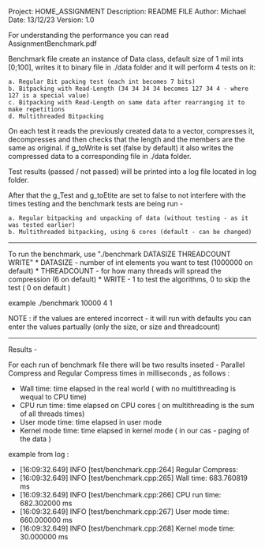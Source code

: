 Project:      HOME_ASSIGNMENT
Description:  README FILE
Author:       Michael
Date:         13/12/23
Version:      1.0

For understanding the performance you can read AssignmentBenchmark.pdf

Benchmark file create an instance of Data class, default size of 1 mil ints [0;100],
writes it to binary file in ./data folder and it will perform 4 tests on it:

    a. Regular Bit packing test (each int becomes 7 bits)
    b. Bitpacking with Read-Length (34 34 34 34 becomes 127 34 4 - where 127 is a special value)
    c. Bitpacking with Read-Length on same data after rearranging it to make repetitions
    d. Multithreaded Bitpacking

On each test it reads the previously created data to a vector, compresses it, 
decompresses and then checks that the length and the members are the same as original.
if g_toWrite is set (false by default) it also writes the compressed data to a 
corresponding file in ./data folder.

Test results (passed / not passed) will be printed into a log file located in log
folder.

After that the g_Test and g_toEtite are set to false to not interfere with the 
times testing and the benchmark tests are being run - 

    a. Regular bitpacking and unpacking of data (without testing - as it was tested earlier)
    b. Multithreaded bitpacking, using 6 cores (default - can be changed)

********************************************************************************

To run the benchmark, use "./benchmark DATASIZE THREADCOUNT WRITE"
    * DATASIZE - number of int elements you want to test (1000000 on default)
    * THREADCOUNT - for how many threads will spread the compression (6 on default)
    * WRITE - 1 to test the algorithms, 0 to skip the test ( 0 on default )

example ./benchmark 10000 4 1

NOTE :  if the values are entered incorrect - it will run with defaults
        you can enter the values partually (only the size, or size and threadcount)

********************************************************************************

Results -

For each run of benchmark file there will be two results inseted - Parallel Compress 
and Regular Compress times in milliseconds , as follows :

* Wall time:        time elapsed in the real world ( with no multithreading is wequal to CPU time)
* CPU run time:     time elapsed on CPU cores ( on multithreading is the sum of all threads times)
* User mode time:   time elapsed in user mode
* Kernel mode time: time elapsed in kernel mode ( in our cas - paging of the data )

example from log :
* [16:09:32.649] INFO [test/benchmark.cpp:264] Regular Compress: 
* [16:09:32.649] INFO [test/benchmark.cpp:265] Wall time:        683.760819 ms
* [16:09:32.649] INFO [test/benchmark.cpp:266] CPU run time:     682.302000 ms
* [16:09:32.649] INFO [test/benchmark.cpp:267] User mode time:   660.000000 ms
* [16:09:32.649] INFO [test/benchmark.cpp:268] Kernel mode time: 30.000000 ms
